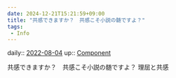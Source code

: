 ```yaml
---
date: 2024-12-21T15:21:59+09:00
title: "共感できますか？　共感こそ小説の髄ですよ？"
tags:
 - Info
---
```


daily:: [2022-08-04](Daily_Note/2022-08-04.md)
up:: [Component](../Bar/Novel/Chaos/Component.md)

共感できますか？　共感こそ小説の髄ですよ？
理屈と共感
